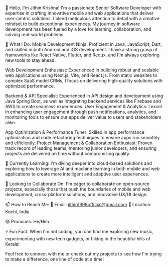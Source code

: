 👋 Hello, I'm Jithin Krishna!
I'm a passionate Senior Software Developer with expertise in crafting innovative mobile and web applications that deliver user-centric solutions. I blend meticulous attention to detail with a creative mindset to build exceptional experiences. My journey in software development has been fueled by a love for learning, collaboration, and solving real-world problems.

🚀 What I Do:
Mobile Development Ninja: Proficient in Java, JavaScript, Dart, and skilled in both Android and iOS development. I have a strong grasp of frameworks like React Native, Flutter, and Redux, and I'm always exploring new tools to stay ahead.

Web Development Enthusiast: Experienced in building robust and scalable web applications using Next.js, Vite, and React.js. From static websites to complex SaaS model CRMs, I focus on delivering high-quality solutions with optimized performance.

Backend & API Specialist: Experienced in API design and development using Java Spring Boot, as well as integrating backend services like Firebase and AWS to create seamless experiences.
User Engagement & Analytics: I excel in enhancing user engagement through push notifications, analytics, and monitoring tools to ensure our apps deliver value to users and stakeholders alike.

App Optimization & Performance Tuner: Skilled in app performance optimization and code refactoring techniques to ensure apps run smoothly and efficiently.
Project Management & Collaboration Enthusiast: Proven track record of leading teams, mentoring junior developers, and ensuring projects are delivered on time without compromising quality.

🌱 Currently Learning:
I'm diving deeper into cloud-based solutions and exploring how to leverage AI and machine learning in both mobile and web applications to create more intelligent and adaptive user experiences.

💞️ Looking to Collaborate On:
I'm eager to collaborate on open-source projects, especially those that push the boundaries of mobile and web development, cross-platform solutions, and innovative UX/UI design.

📫 How to Reach Me:
📧 Email: jithin1998official@gmail.com
📍 Location: Kochi, India

😄 Pronouns:
He/Him

⚡ Fun Fact:
When I'm not coding, you can find me exploring new music, experimenting with new tech gadgets, or hiking in the beautiful hills of Kerala!

Feel free to connect with me or check out my projects to see how I'm trying to make a difference, one line of code at a time!
